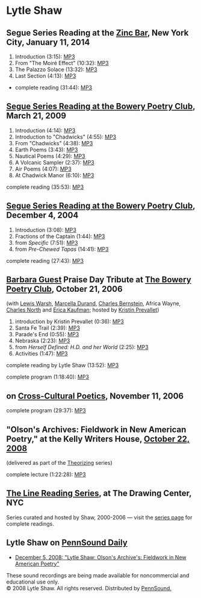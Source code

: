 Lytle Shaw
==========


Segue Series Reading at the [Zinc Bar](Segue-ZINC.php), New York City, January 11, 2014
---------------------------------------------------------------------------------------

1.  Introduction (3:15): [MP3](https://media.sas.upenn.edu/pennsound/authors/Shaw/Segue-Zinc/Shaw-Lytle_01_Introduction_Segue-Series_1-11-14.mp3)
2.  From "The Moiré Effect" (10:32): [MP3](https://media.sas.upenn.edu/pennsound/authors/Shaw/Segue-Zinc/Shaw-Lytle_02_From-The-Moire-Effect_Segue-Series_1-11-14.mp3)
3.  The Palazzo Solace (13:32): [MP3](https://media.sas.upenn.edu/pennsound/authors/Shaw/Segue-Zinc/Shaw-Lytle_03_The-Palazzo-Solace_Segue-Series_1-11-14.mp3)
4.  Last Section (4:13): [MP3](https://media.sas.upenn.edu/pennsound/authors/Shaw/Segue-Zinc/Shaw-Lytle_04_Last-Section_Segue-Series_1-11-14.mp3)

-   complete reading (31:44): [MP3](https://media.sas.upenn.edu/pennsound/authors/Shaw/Shaw-Lytle_Complete-Reading_Segue-Series_1-11-14.mp3)


[Segue Series Reading at the Bowery Poetry Club](Segue-BPC.html), March 21, 2009
--------------------------------------------------------------------------------

1.  Introduction (4:14): [MP3](https://media.sas.upenn.edu/pennsound/authors/Shaw/segue%20bpc/Shaw-Lytle_01_Introduction_Segue-BPC_03-21-09.mp3)
2.  Introduction to "Chadwicks" (4:55): [MP3](https://media.sas.upenn.edu/pennsound/authors/Shaw/segue%20bpc/Shaw-Lytle_02_Introduction-To-Chadwicks_Segue-BPC_03-21-09.mp3)
3.  From "Chadwicks" (4:38): [MP3](https://media.sas.upenn.edu/pennsound/authors/Shaw/segue%20bpc/Shaw-Lytle_03_From-Chadwicks_Segue-BPC_03-21-09.mp3)
4.  Earth Poems (3:43): [MP3](https://media.sas.upenn.edu/pennsound/authors/Shaw/segue%20bpc/Shaw-Lytle_04_Earth-Poems_Segue-BPC_03-21-09.mp3)
5.  Nautical Poems (4:29): [MP3](https://media.sas.upenn.edu/pennsound/authors/Shaw/segue%20bpc/Shaw-Lytle_05_Nautical-Poems_Segue-BPC_03-21-09.mp3)
6.  A Volcanic Sampler (2:37): [MP3](https://media.sas.upenn.edu/pennsound/authors/Shaw/segue%20bpc/Shaw-Lytle_06_A-Volcanic-Sampler_Segue-BPC_03-21-09.mp3)
7.  Air Poems (4:07): [MP3](https://media.sas.upenn.edu/pennsound/authors/Shaw/segue%20bpc/Shaw-Lytle_07_Air-Poems_Segue-BPC_03-21-09.mp3)
8.  At Chadwick Manor (6:10): [MP3](https://media.sas.upenn.edu/pennsound/authors/Shaw/segue%20bpc/Shaw-Lytle_08_At-Chadwick-Manor_Segue-BPC_03-21-09.mp3)

complete reading (35:53): [MP3](http://media.sas.upenn.edu/pennsound/authors/Shaw/Shaw-Lytle_Complete-Reading_Segue-BPC_03-21-09.mp3)


[Segue Series Reading at the Bowery Poetry Club](Segue-BPC.html), December 4, 2004
----------------------------------------------------------------------------------

1.  Introduction (3:08): [MP3](http://media.sas.upenn.edu/pennsound/authors/Shaw/Segue-04/Shaw-Lytle_01_Introduction_Segue_NY_12-4-04.mp3)
2.  Fractions of the Captain (1:44): [MP3](http://media.sas.upenn.edu/pennsound/authors/Shaw/Segue-04/Shaw-Lytle_02_Fractions-of-the-Captain_Segue_NY_12-4-04.mp3)
3.  from *Specific* (7:51): [MP3](http://media.sas.upenn.edu/pennsound/authors/Shaw/Segue-04/Shaw-Lytle_03_from-Specific_Segue_NY_12-4-04.mp3)
4.  from *Pre-Chewed Tapas* (14:41): [MP3](http://media.sas.upenn.edu/pennsound/authors/Shaw/Segue-04/Shaw-Lytle_04_from-Pre-Chewed-Tapas_Segue_NY_12-4-04.mp3)

complete reading (27:43):
[MP3](http://media.sas.upenn.edu/pennsound/authors/Shaw/Shaw-Lytle_Segue_NY_12-4-04.mp3)


[Barbara Guest](Guest.html) Praise Day Tribute at [The Bowery Poetry Club](http://www.bowerypoetry.com/), October 21, 2006
--------------------------------------------------------------------------------------------------------------------------

(with [Lewis Warsh](Warsh.html), [Marcella
Durand](Durand.php), [Charles Bernstein](Bernstein.html), Africa Wayne, [Charles North](North.php) and [Erica Kaufman](Kaufman.html); hosted by [Kristin Prevallet](Prevallet.html))

1.  introduction by Kristin Prevallet (0:36): [MP3](http://media.sas.upenn.edu/pennsound/authors/Guest/Barbara%20Guest%20Tribute/Shaw-Lytle_01_Introduction_Barbara-Guest-Tribute_BPC_NY_10-21-06.mp3)
2.  Santa Fe Trail (2:39): [MP3](http://media.sas.upenn.edu/pennsound/authors/Guest/Barbara%20Guest%20Tribute/Shaw-Lytle_02_Santa-Fe-Trail_Barbara-Guest-Tribute_BPC_NY_10-21-06.mp3)
3.  Parade's End (0:55): [MP3](http://media.sas.upenn.edu/pennsound/authors/Guest/Barbara%20Guest%20Tribute/Shaw-Lytle_03_Parades-End_Barbara-Guest-Tribute_BPC_NY_10-21-06.mp3)
4.  Nebraska (2:23): [MP3](http://media.sas.upenn.edu/pennsound/authors/Guest/Barbara%20Guest%20Tribute/Shaw-Lytle_04_Nebraska_Barbara-Guest-Tribute_BPC_NY_10-21-06.mp3)
5.  from *Herself Defined: H.D. and her World* (2:25): [MP3](http://media.sas.upenn.edu/pennsound/authors/Guest/Barbara%20Guest%20Tribute/Shaw-Lytle_05_from-Herself-Defined_Barbara-Guest-Tribute_BPC_NY_10-21-06.mp3)
6.  Activities (1:47): [MP3](http://media.sas.upenn.edu/pennsound/authors/Guest/Barbara%20Guest%20Tribute/Shaw-Lytle_06_Activities_Barbara-Guest-Tribute_BPC_NY_10-21-06.mp3)

complete reading by Lytle Shaw (13:52): [MP3](http://media.sas.upenn.edu/pennsound/authors/Guest/Barbara%20Guest%20Tribute/Shaw-Lytle_Barbara-Guest-Tribute_BPC_NY_10-21-06.mp3)

complete program (1:18:40):
[MP3](http://media.sas.upenn.edu/pennsound/authors/Guest/Barbara-Guest-Tribute_BPC_NY_10-21-06.mp3)

on [Cross-Cultural Poetics](XCP.html), November 11, 2006
--------------------------------------------------------

complete program (29:37):
[MP3](http://media.sas.upenn.edu/pennsound/groups/XCP/XCP_119_Shaw_11-11-06.mp3)


"Olson's Archives: Fieldwork in New American Poetry," at the Kelly Writers House, [October 22, 2008](http://writing.upenn.edu/wh/calendar/1008.php#22)
------------------------------------------------------------------------------------------------------------------------------------------------------

(delivered as part of the [Theorizing](http://writing.upenn.edu/wh/involved/series/theorizing/) series)

complete lecture (1:22:28): [MP3](http://media.sas.upenn.edu/pennsound/authors/Shaw/Shaw-Lytle_Theorizing_KWH-UPenn_10-22-08.mp3)

[The Line Reading Series](http://writing.upenn.edu/pennsound/x/Line-Reading-Series.html), at The Drawing Center, NYC
--------------------------------------------------------------------------------------------------------------------

Series curated and hosted by Shaw, 2000-2006 — visit the [series page](Line-Reading-series.php) for complete
readings.

Lytle Shaw on [PennSound Daily](http://writing.upenn.edu/pennsound/daily/)
--------------------------------------------------------------------------

-   [December 5, 2008: "Lytle Shaw: Olson's Archive's: Fieldwork in New American Poetry"](http://writing.upenn.edu/pennsound/daily/200812.php#5_15:59)

These sound
recordings are being made available for noncommercial and educational
use only.  
© 2008 Lytle Shaw. All rights reserved. Distributed by [PennSound.](../index.html)
